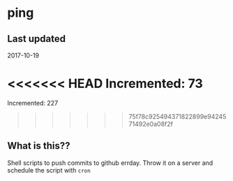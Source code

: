 # ping

## Last updated
2017-10-19

<<<<<<< HEAD
Incremented: 73
=======
Incremented: 227
>>>>>>> 75f78c925494371822899e9424571492e0a08f2f

## What is this?? 
Shell scripts to push commits to github errday. Throw it on a server and schedule the script with `cron`

